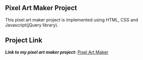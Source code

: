 ## Pixel Art Maker Project
This pixel art maker project is implemented using HTML, CSS and Javascript(jQuery library).

## Project Link
***Link to my pixel art maker project:*** [Pixel Art Maker](google)
